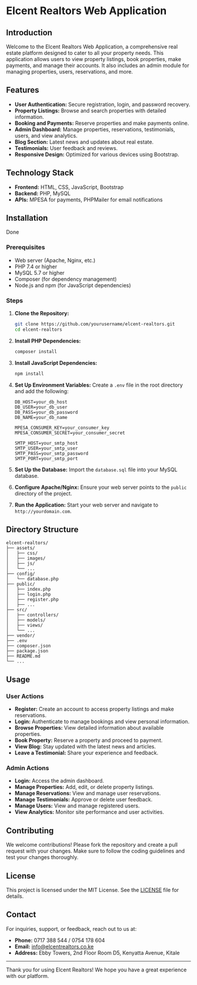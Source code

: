 # Elcent Realtors Web Application

## Introduction

Welcome to the Elcent Realtors Web Application, a comprehensive real estate platform designed to cater to all your property needs. This application allows users to view property listings, book properties, make payments, and manage their accounts. It also includes an admin module for managing properties, users, reservations, and more.

## Features

- **User Authentication:** Secure registration, login, and password recovery.
- **Property Listings:** Browse and search properties with detailed information.
- **Booking and Payments:** Reserve properties and make payments online.
- **Admin Dashboard:** Manage properties, reservations, testimonials, users, and view analytics.
- **Blog Section:** Latest news and updates about real estate.
- **Testimonials:** User feedback and reviews.
- **Responsive Design:** Optimized for various devices using Bootstrap.

## Technology Stack

- **Frontend:** HTML, CSS, JavaScript, Bootstrap
- **Backend:** PHP, MySQL
- **APIs:** MPESA for payments, PHPMailer for email notifications

## Installation
Done
### Prerequisites

- Web server (Apache, Nginx, etc.)
- PHP 7.4 or higher
- MySQL 5.7 or higher
- Composer (for dependency management)
- Node.js and npm (for JavaScript dependencies)

### Steps

1. **Clone the Repository:**
   ```sh
   git clone https://github.com/yourusername/elcent-realtors.git
   cd elcent-realtors
   ```

2. **Install PHP Dependencies:**
   ```sh
   composer install
   ```

3. **Install JavaScript Dependencies:**
   ```sh
   npm install
   ```

4. **Set Up Environment Variables:**
   Create a `.env` file in the root directory and add the following:
   ```
   DB_HOST=your_db_host
   DB_USER=your_db_user
   DB_PASS=your_db_password
   DB_NAME=your_db_name

   MPESA_CONSUMER_KEY=your_consumer_key
   MPESA_CONSUMER_SECRET=your_consumer_secret

   SMTP_HOST=your_smtp_host
   SMTP_USER=your_smtp_user
   SMTP_PASS=your_smtp_password
   SMTP_PORT=your_smtp_port
   ```

5. **Set Up the Database:**
   Import the `database.sql` file into your MySQL database.

6. **Configure Apache/Nginx:**
   Ensure your web server points to the `public` directory of the project.

7. **Run the Application:**
   Start your web server and navigate to `http://yourdomain.com`.

## Directory Structure

```
elcent-realtors/
├── assets/
│   ├── css/
│   ├── images/
│   ├── js/
│   └── ...
├── config/
│   └── database.php
├── public/
│   ├── index.php
│   ├── login.php
│   ├── register.php
│   ├── ...
├── src/
│   ├── controllers/
│   ├── models/
│   ├── views/
│   └── ...
├── vendor/
├── .env
├── composer.json
├── package.json
├── README.md
└── ...
```

## Usage

### User Actions

- **Register:** Create an account to access property listings and make reservations.
- **Login:** Authenticate to manage bookings and view personal information.
- **Browse Properties:** View detailed information about available properties.
- **Book Property:** Reserve a property and proceed to payment.
- **View Blog:** Stay updated with the latest news and articles.
- **Leave a Testimonial:** Share your experience and feedback.

### Admin Actions

- **Login:** Access the admin dashboard.
- **Manage Properties:** Add, edit, or delete property listings.
- **Manage Reservations:** View and manage user reservations.
- **Manage Testimonials:** Approve or delete user feedback.
- **Manage Users:** View and manage registered users.
- **View Analytics:** Monitor site performance and user activities.

## Contributing

We welcome contributions! Please fork the repository and create a pull request with your changes. Make sure to follow the coding guidelines and test your changes thoroughly.

## License

This project is licensed under the MIT License. See the [LICENSE](LICENSE) file for details.

## Contact

For inquiries, support, or feedback, reach out to us at:

- **Phone:** 0717 388 544 / 0754 178 604
- **Email:** info@elcentrealtors.co.ke
- **Address:** Ebby Towers, 2nd Floor Room D5, Kenyatta Avenue, Kitale

---

Thank you for using Elcent Realtors! We hope you have a great experience with our platform.